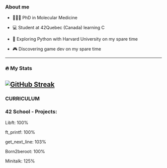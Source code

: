 
### About me

* 👩🏽‍🏫 PhD in Molecular Medicine 

* 💻 Student at 42Quebec (Canada) learning C

* 🐍 Exploring Python with Harvard University on my spare time

* 🎮 Discovering game dev on my spare time 

-------------------

### :fire: My Stats

[![GitHub Streak](https://streak-stats.demolab.com?user=KariHab&theme=highcontrast&hide_border=true&mode=weekly&hide_longest_streak=true)](https://git.io/streak-stats)
-----------------------------------------------------------------------------------------------------------------------------------------------------
### CURRICULUM

### 42 School - Projects:


Libft: 100%

ft_printf: 100% 

get_next_line: 103%

Born2beroot: 100% 

Minitalk: 125%
